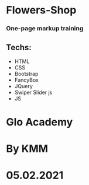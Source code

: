 # Flowers-Shop
### One-page markup training

## Techs:
- HTML
- CSS
- Bootstrap
- FancyBox
- JQuery
- Swiper Slider js
- JS

# Glo Academy
# By KMM
# 05.02.2021
